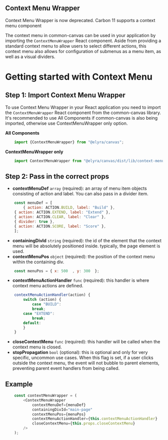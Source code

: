 ## Context Menu Wrapper

Context Menu Wrapper is now deprecated. Carbon 11 supports a context menu component

The context menu in common-canvas can be used in your application by importing the `ContextMenuWrapper` React component. Aside from providing a standard context menu to allow users to select different actions, this context menu also allows for configuration of submenus as a menu item, as well as a visual dividers.

# Getting started with Context Menu 
## Step 1: Import Context Menu Wrapper
To use Context Menu Wrapper in your React application you need to import the `ContextMenuWrapper` React component from the common-canvas library. It's recommended to use All Components if common-canvas is also being imported, otherwise use ContextMenuWrapper only option.

**All Components**
```js
    import {ContextMenuWrapper} from "@elyra/canvas";
```

**ContextMenuWrapper only**
```js
    import ContextMenuWrapper from "@elyra/canvas/dist/lib/context-menu";
```

## Step 2: Pass in the correct props
* **contextMenuDef** `array` (required): an array of menu item objects consisting of action and label. You can also pass in a divider item. 

```js 
    const menuDef = [
        { action: ACTION.BUILD, label: "Build" },
	{ action: ACTION.EXTEND, label: "Extend" },
	{ action: ACTION.CLEAR, label: "Clear" },
	{ divider: true },
	{ action: ACTION.SCORE, label: "Score" },
    ];

```

* **containingDivId** `string` (required): the id of the element that the context menu will be absolutely positioned inside. typically, the page element is used.
* **contextMenuPos** `object` (required): the position of the context menu within the containing div. 
```js
    const menuPos = { x: 500  , y: 300  };
```

* **contextMenuActionHandler** `func` (required): this handler is where context menu actions are defined.
```js
    contextMenuActionHandler(action) {
        switch (action) {
            case "BUILD":
		    break;
	    case "EXTEND":
		    break;
	    default:
		}
	}
```
* **closeContextMenu** `func`  (required): this handler will be called when the context menu is closed. 
* **stopPropagation** `bool` (optional): this is optional and only for very specific, uncommon use cases. When this flag is set, if a user clicks outside the context menu, the event will not bubble to parent elements, preventing parent event handlers from being called. 

## Example
```js
    const contextMenuWrapper = (
        <ContextMenuWrapper
	        contextMenuDef={menuDef}
            containingDivId="main-page"
            contextMenuPos={menuPos}
	        contextMenuActionHandler={this.contextMenuActionHandler}
            closeContextMenu={this.props.closeContextMenu}
	    />
    );
```
